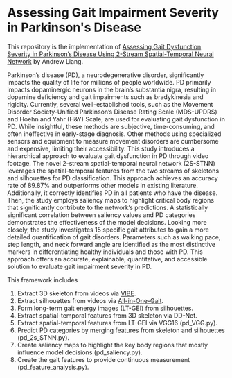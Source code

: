 # Assessing Gait Impairment Severity in Parkinson's Disease

This repository is the implementation of [Assessing Gait Dysfunction Severity in Parkinson’s Disease Using 2-Stream Spatial-Temporal Neural Network](https://drive.google.com/file/d/16XCLalNp4HXIwj2P-JtBid2o4t3tpC3W/view) by Andrew Liang. 

Parkinson’s disease (PD), a neurodegenerative disorder, significantly impacts the quality of life for millions of people worldwide. PD primarily impacts dopaminergic neurons in the brain’s substantia nigra, resulting in dopamine deficiency and gait impairments such as bradykinesia and rigidity. Currently, several well-established tools, such as the Movement Disorder Society-Unified Parkinson’s Disease Rating Scale (MDS-UPDRS) and Hoehn and Yahr (H&Y) Scale, are used for evaluating gait dysfunction in PD. While insightful, these methods are subjective, time-consuming, and often ineffective in early-stage diagnosis. Other methods using specialized sensors and equipment to measure movement disorders are cumbersome and expensive, limiting their accessibility. This study introduces a hierarchical approach to evaluate gait dysfunction in PD through video footage. The novel 2-stream spatial-temporal neural network (2S-STNN) leverages the spatial-temporal features from the two streams of skeletons and silhouettes for PD classification. This approach achieves an accuracy rate of 89.87% and outperforms other models in existing literature. Additionally, it correctly identifies PD in all patients who have the disease. Then, the study employs saliency maps to highlight critical body regions that significantly contribute to the network’s predictions. A statistically significant correlation between saliency values and PD categories demonstrates the effectiveness of the model decisions. Looking more closely, the study investigates 15 specific gait attributes to gain a more detailed quantification of gait disorders. Parameters such as walking pace, step length, and neck forward angle are identified as the most distinctive markers in differentiating healthy individuals and those with PD. This approach offers an accurate, explainable, quantitative, and accessible solution to evaluate gait impairment severity in PD.

This framework includes

1. Extract 3D skeleton from videos via [VIBE](https://github.com/mkocabas/VIBE).
2. Extract silhouettes from videos via [All-in-One-Gait](https://github.com/jdyjjj/All-in-One-Gait).
3. Form long-term gait energy images (LT-GEI) from silhouettes.
4. Extract spatial-temporal features from 3D skeleton via DD-Net.
5. Extract spatial-temporal features from LT-GEI via VGG16 (pd_VGG.py).
6. Predict PD categories by merging features from skeleton and silhouettes (pd_2s_STNN.py).
7. Create saliency maps to highlight the key body regions that mostly influence model decisions (pd_saliency.py).
8. Create the gait features to provide continuous measurement (pd_feature_analysis.py).


